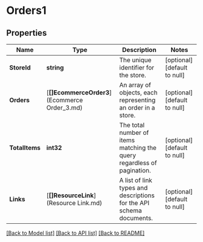 # Orders1

## Properties
Name | Type | Description | Notes
------------ | ------------- | ------------- | -------------
**StoreId** | **string** | The unique identifier for the store. | [optional] [default to null]
**Orders** | [**[]EcommerceOrder3**](Ecommerce Order_3.md) | An array of objects, each representing an order in a store. | [optional] [default to null]
**TotalItems** | **int32** | The total number of items matching the query regardless of pagination. | [optional] [default to null]
**Links** | [**[]ResourceLink**](Resource Link.md) | A list of link types and descriptions for the API schema documents. | [optional] [default to null]

[[Back to Model list]](../README.md#documentation-for-models) [[Back to API list]](../README.md#documentation-for-api-endpoints) [[Back to README]](../README.md)

